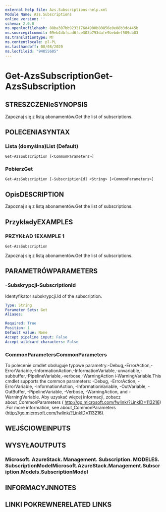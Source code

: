 ```yaml
---
external help file: Azs.Subscriptions-help.xml
Module Name: Azs.Subscriptions
online version: ''
schema: 2.0.0
ms.openlocfilehash: 88ba307bb9232176d4900b80856e0e08b3dc445b
ms.sourcegitcommit: 09eb4dbfcad6fce303b793dafe9bebdef589db03
ms.translationtype: MT
ms.contentlocale: pl-PL
ms.lasthandoff: 08/08/2020
ms.locfileid: "94055605"
---
```

# <span data-ttu-id="b93fc-101">Get-AzsSubscription</span><span class="sxs-lookup"><span data-stu-id="b93fc-101">Get-AzsSubscription</span></span>

## <span data-ttu-id="b93fc-102">STRESZCZENIe</span><span class="sxs-lookup"><span data-stu-id="b93fc-102">SYNOPSIS</span></span>
<span data-ttu-id="b93fc-103">Zapoznaj się z listą abonamentów.</span><span class="sxs-lookup"><span data-stu-id="b93fc-103">Get the list of subscriptions.</span></span>

## <span data-ttu-id="b93fc-104">POLECENIA</span><span class="sxs-lookup"><span data-stu-id="b93fc-104">SYNTAX</span></span>

### <span data-ttu-id="b93fc-105">Lista (domyślna)</span><span class="sxs-lookup"><span data-stu-id="b93fc-105">List (Default)</span></span>
```
Get-AzsSubscription [<CommonParameters>]
```

### <span data-ttu-id="b93fc-106">Pobierz</span><span class="sxs-lookup"><span data-stu-id="b93fc-106">Get</span></span>
```
Get-AzsSubscription [-SubscriptionId] <String> [<CommonParameters>]
```

## <span data-ttu-id="b93fc-107">Opis</span><span class="sxs-lookup"><span data-stu-id="b93fc-107">DESCRIPTION</span></span>
<span data-ttu-id="b93fc-108">Zapoznaj się z listą abonamentów.</span><span class="sxs-lookup"><span data-stu-id="b93fc-108">Get the list of subscriptions.</span></span>

## <span data-ttu-id="b93fc-109">Przykłady</span><span class="sxs-lookup"><span data-stu-id="b93fc-109">EXAMPLES</span></span>

### <span data-ttu-id="b93fc-110">PRZYKŁAD 1</span><span class="sxs-lookup"><span data-stu-id="b93fc-110">EXAMPLE 1</span></span>
```
Get-AzsSubscription
```

<span data-ttu-id="b93fc-111">Zapoznaj się z listą abonamentów.</span><span class="sxs-lookup"><span data-stu-id="b93fc-111">Get the list of subscriptions.</span></span>

## <span data-ttu-id="b93fc-112">PARAMETRÓW</span><span class="sxs-lookup"><span data-stu-id="b93fc-112">PARAMETERS</span></span>

### <span data-ttu-id="b93fc-113">-Subskrypcji</span><span class="sxs-lookup"><span data-stu-id="b93fc-113">-SubscriptionId</span></span>
<span data-ttu-id="b93fc-114">Identyfikator subskrypcji.</span><span class="sxs-lookup"><span data-stu-id="b93fc-114">Id of the subscription.</span></span>

```yaml
Type: String
Parameter Sets: Get
Aliases:

Required: True
Position: 1
Default value: None
Accept pipeline input: False
Accept wildcard characters: False
```

### <span data-ttu-id="b93fc-115">CommonParameters</span><span class="sxs-lookup"><span data-stu-id="b93fc-115">CommonParameters</span></span>
<span data-ttu-id="b93fc-116">To polecenie cmdlet obsługuje typowe parametry:-Debug,-ErrorAction,-ErrorVariable,-InformationAction,-InformationVariable,-unvariable,-subbuffer,-PipelineVariable,-verbose,-WarningAction i-WarningVariable.</span><span class="sxs-lookup"><span data-stu-id="b93fc-116">This cmdlet supports the common parameters: -Debug, -ErrorAction, -ErrorVariable, -InformationAction, -InformationVariable, -OutVariable, -OutBuffer, -PipelineVariable, -Verbose, -WarningAction, and -WarningVariable.</span></span> <span data-ttu-id="b93fc-117">Aby uzyskać więcej informacji, zobacz about_CommonParameters ( http://go.microsoft.com/fwlink/?LinkID=113216) .</span><span class="sxs-lookup"><span data-stu-id="b93fc-117">For more information, see about_CommonParameters (http://go.microsoft.com/fwlink/?LinkID=113216).</span></span>

## <span data-ttu-id="b93fc-118">WEJŚCIOWE</span><span class="sxs-lookup"><span data-stu-id="b93fc-118">INPUTS</span></span>

## <span data-ttu-id="b93fc-119">WYSYŁA</span><span class="sxs-lookup"><span data-stu-id="b93fc-119">OUTPUTS</span></span>

### <span data-ttu-id="b93fc-120">Microsoft. AzureStack. Management. Subscription. MODELES. SubscriptionModel</span><span class="sxs-lookup"><span data-stu-id="b93fc-120">Microsoft.AzureStack.Management.Subscription.Models.SubscriptionModel</span></span>

## <span data-ttu-id="b93fc-121">INFORMACYJN</span><span class="sxs-lookup"><span data-stu-id="b93fc-121">NOTES</span></span>

## <span data-ttu-id="b93fc-122">LINKI POKREWNE</span><span class="sxs-lookup"><span data-stu-id="b93fc-122">RELATED LINKS</span></span>
